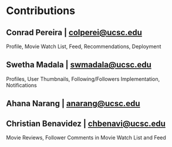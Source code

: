 # Contributions

## Conrad Pereira | colperei@ucsc.edu
Profile, Movie Watch List, Feed, Recommendations, Deployment

## Swetha Madala | swmadala@ucsc.edu
Profiles, User Thumbnails, Following/Followers Implementation, Notifications

## Ahana Narang | anarang@ucsc.edu


## Christian Benavidez | chbenavi@ucsc.edu
Movie Reviews, Follower Comments in Movie Watch List and Feed
